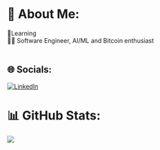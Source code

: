 # 💫 About Me:
📖Learning <br>🧑‍💻 Software Engineer, AI/ML and Bitcoin enthusiast<br><br>


## 🌐 Socials:
[![LinkedIn](https://img.shields.io/badge/LinkedIn-%230077B5.svg?logo=linkedin&logoColor=white)](https://www.linkedin.com/in/siddharth-tiwari-10baa1178) 

# 📊 GitHub Stats:

![](https://github-readme-stats.vercel.app/api/top-langs/?username=siddhart1o1&theme=radical&hide_border=false&include_all_commits=false&count_private=false&layout=compact)
